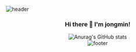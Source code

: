 <head>
    <meta charset="UTF-8">
    <meta name="viewport" content="width=device-width, initial-scale=1.0">
</head>
<body>
    <img src="https://capsule-render.vercel.app/api?type=slice&color=timeGradient&height=200&section=header&text=Hanjjong's%20github&fontSize=50&fontAlign=75&fontAlignY=30&rotate=13" alt="header">
    <div align=center>
        <h3>Hi there 👋 I'm jongmin!</h3>
    </div>
    <div align=center>
        <img src="https://github-readme-stats.vercel.app/api?username=Hanjjong&show_icons=true&theme=radical" alt="Anurag's GitHub stats">
    </div>
    <div align=center>
        <img src="https://capsule-render.vercel.app/api?type=slice&color=timeGradient&height=200&section=footer&text=&fontSize=50" alt="footer">
    </div>
</body>
</html>
